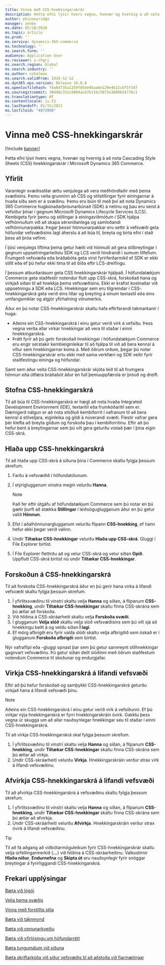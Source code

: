 ```yaml
---
title: Vinna með CSS-hnekkingarskrár
description: Þetta efni lýsir hvers vegna, hvenær og hvernig á að nota Cascading Style Sheets (CSS) hnekkingarskrár í Microsoft Dynamics 365 Commerce.
author: phinneyridge
manager: annbe
ms.date: 05/28/2020
ms.topic: article
ms.prod: ''
ms.service: dynamics-365-commerce
ms.technology: ''
ms.search.form: ''
audience: Application User
ms.reviewer: v-chgri
ms.search.region: Global
ms.search.industry: ''
ms.author: niholman
ms.search.validFrom: 2019-12-12
ms.dyn365.ops.version: Release 10.0.8
ms.openlocfilehash: f4a64735a1259f05de95aa6e129e4b12cbf5f197
ms.sourcegitcommit: 38d40c331c8894acb7b119c5073e3088b54776c1
ms.translationtype: HT
ms.contentlocale: is-IS
ms.lasthandoff: 01/15/2021
ms.locfileid: "4972958"
---
```

# <a name="work-with-css-override-files"></a>Vinna með CSS-hnekkingarskrár


[!include [banner](includes/banner.md)]

Þetta efni lýsir hvers vegna, hvenær og hvernig á að nota Cascading Style Sheets (CSS) hnekkingarskrár í Microsoft Dynamics 365 Commerce.

## <a name="overview"></a>Yfirlit

Varanlegir svæðisstílar ættu venjulega að vera meðhöndlaðir með þema svæðisins. Þemu veita grunninn að CSS og stílstillingar fyrir einingarnar á hvaða síðu sem er á svæðinu. Þemu eru búin til með því að nota Dynamics 365 Commerce hugbúnaðarþróunarbúnað (SDK) á netinu og þau eru send á vefsíður þínar í gegnum Microsoft Dynamics Lifecycle Services (LCS). Kembigeta fyrir þemu og stillingar á einingaviðmótum í SDK hjálpa vefhönnuðum við að skapa sérsníðanlega og samloðandi vefhönnunarpakka. Þegar þessir hönnunarpakkar eru settir á vefsvæði geta höfundar vefsvæðisins lagt áherslu á að búa til, breyta og birta efni í stað þess að þróa vefinn.

Í ljósi venjulegs líftíma þema getur hæði við hönnuði að gera stílbreytingar í gegnum uppsetningarleiðslu SDK og LCS verið hindrandi í sumum tilfellum. Frumgerð vefsvæða eða bráðabóta geta virst fyrirferðarmikil ef SDK er ekki stillt eða ef þú hefur ekki tíma til að bíða eftir LCS-dreifingu.

Í þessum atburðarásum geta CSS hnekkingarskrár hjálpað. Í höfundatækjum Commerce geta staðfestir notendur flutt upp CSS-skrá, forskoðað hana og virkjað síðan til að hnekkja þema vefsvæðisins. Ekki er krafist kostnaðar við uppsetningu á SDK eða LCS. Hnekkingar sem eru tilgreindar í CSS-hnekkingarskrá geta verið eins litlar og breyting á einum textastíl eða eins umfangsmiklar og algjör yfirhalning vörumerkis.

Áður en þú notar CSS-hnekkingarskrár skaltu hafa eftirfarandi takmarkanir í huga:

- Aðeins ein CSS-hnekkingarskrá í einu getur verið virk á vefsíðu. Þess vegna verða allar virkar hnekkingar að vera til staðar í einni hnekkingarskrá.
- Þrátt fyrir að þú getir forskoðað hnekkingar í höfundatækjum Commerce eru engir sérstakir kembieiginleikar til að hjálpa til við að bera kennsl á villur sem hnekkingarnar koma á. Með öðrum orðum, þegar þú notar CSS-hnekkingarskrár ertu ekki með sama verkfæri og SDK veitir fyrir staðfestingu eininga og höfundar.

Samt sem áður veita CSS-hnekkingarskrár skjóta leið til að frumgera hönnun eða útfæra bráðabót áður en full þemuuppfærsla er þróuð og dreift.

## <a name="create-a-css-override-file"></a>Stofna CSS-hnekkingarskrá

Til að búa til CSS-hnekkingarskrá er hægt að nota hvaða Integrated Development Environment (IDE), textaritil eða frumkóðaritil sem er. Dæmigerð nálgun er að nota stöðluð kembiforrit í vafranum til að bera kennsl á stílveljara, eiginleika og gildi á núverandi svæði. Flestir vafrar gera þér klefta að breyta gildum og forskoða þau í kembiforritinu. Eftir að þú hefur bent á breytingarnar sem þú vilt gera geturðu vistað þær í þína eigin CSS-skrá.

## <a name="upload-a-css-override-file"></a>Hlaða upp CSS-hnekkingarskrá

Til að hlaða upp CSS-skrá á síðuna þína í Commerce skaltu fylgja þessum skrefum.

1. Farðu á vefsvæðið í höfundatólunum.
1. Í stýriglugganum vinstra megin velurðu **Hanna**.

    > [!NOTE]
    > Það fer eftir útgáfu af höfundatækjum Commerce sem þú notar en þú gætir þurft að stækka **Stillingar** í leiðsöguglugganum áður en þú getur valið **Hönnun**.

1. Efst í aðalhönnunarglugganum velurðu flipann **CSS-hnekking**, ef hann hefur ekki þegar verið valinn.
1. Undir **Tiltækar CSS-hnekkingar** velurðu **Hlaða upp CSS-skrá**. Gluggi í File Explorer birtist.
1. Í File Explorer flettirðu að og velur CSS-skrá og velur síðan **Opið**. Uppflutt CSS-skrá birtist nú undir **Tiltækar CSS-hnekkingar**.

## <a name="preview-a-css-override-file"></a>Forskoðun á CSS-hnekkingarskrá

Til að forskoða CSS-hnekkingarskrá áður en þú gerir hana virka á lifandi vefsvæði skaltu fylgja þessum skrefum.

1. Í yfirlitssvæðinu til vinstri skaltu velja **Hanna** og síðan, á flipanum **CSS-hnekking**, undir **Tiltækar CSS-hnekkingar** skaltu finna CSS-skrána sem þú ætlar að forskoða.
1. Við hliðina á CSS-skráarheiti skaltu velja **Forskoða svæði**.
1. Í glugganum **Velja slóð** skaltu velja slóð vefsvæðisins sem þú vilt sjá að hnekkingu beitt á og veldu síðan **Í lagi**.
1. Ef mörg afbrigði eru fyrir valda slóði skaltu velja afbrigðið sem óskað er í glugganum **Forskoða afbrigði** sem birtist.

Nýr vafraflipi eða -gluggi opnast þar sem þú getur sannreynt stílhnekkingar gagnvart vefsvæðinu. Þú getur síðan deilt slóðinni með öðrum staðfestum notendum Commerce til skoðunar og endurgjafar.

## <a name="activate-a-css-override-file-on-your-live-site"></a>Virkja CSS-hnekkingarskrá á lifandi vefsvæði

Eftir að þú hefur forskoðað og samþykkt CSS-hnekkingarskrá geturðu virkjað hana á lifandi vefsvæði þínu.

> [!NOTE]
> Aðeins ein CSS-hnekkingarskrá í einu getur verið virk á vefsíðunni. Ef þú virkjar nýja hnekkingarskrá er fyrri hnekkingarskráin óvirk. Gakktu þess vegna úr skugga um að allar nauðsynlegar hnekkingar séu til staðar í einni CSS-hnekkingarskrá.

Til að virkja CSS-hnekkingarskrá skal fylgja þessum skrefum.

1. Í yfirlitssvæðinu til vinstri skaltu velja **Hanna** og síðan, á flipanum **CSS-hnekking**, undir **Tiltækar CSS-hnekkingar** skaltu finna CSS-skrána sem þú ætlar að virkja.
1. Undir CSS-skráarheiti velurðu **Virkja**. Hnekkingarskráin verður strax virk á lifandi vefsvæðinu.

## <a name="deactivate-a-css-override-file-on-your-live-site"></a>Afvirkja CSS-hnekkingarskrá á lifandi vefsvæði

Til að afvirkja CSS-hnekkingarskrá á vefsvæðinu skaltu fylgja þessum skrefum.

1. Í yfirlitssvæðinu til vinstri skaltu velja **Hanna** og síðan, á flipanum **CSS-hnekking**, undir **Tiltækar CSS-hnekkingar** skaltu finna CSS-skrána sem þú ætlar að afvirkja.
1. Undir CSS-skráarheiti velurðu **Afvirkja**. Hnekkingarskráin verður strax óvirk á lifandi vefsvæðinu.

> [!TIP]
> Til að fá aðgang að viðbótarmöguleikum fyrir CSS-hnekkingarskrár skaltu velja úrfellingarmerkið (**...**) við hliðina á CSS-skráarheitinu. Valkostirnir **Hlaða niður**, **Endurnefna** og **Skipta út** eru nauðsynlegir fyrir snöggar breytingar á fyrirliggjandi CSS-hnekkingarskrá.

## <a name="additional-resources"></a>Frekari upplýsingar

[Bæta við lógói](add-logo.md)

[Velja þema svæðis](select-site-theme.md)

[Vinna með forstillta stíla](style-presets.md)

[Bæta við táknmynd](add-favicon.md)

[Bæta við opnunarkveðju](add-welcome-message.md)

[Bæta við yfirlýsingu um höfundarrétt](add-copyright-notice.md)

[Bæta tungumálum við síðuna](add-languages-to-site.md)

[Bæta skriftarkóða við síður vefsvæðis til að aðstoða við fjarmælingar](add-telemetry.md)
